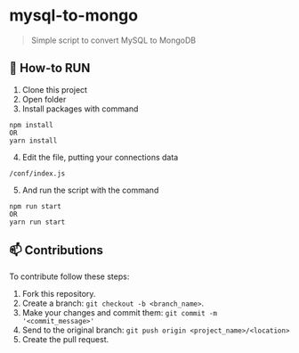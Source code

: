 # mysql-to-mongo

> Simple script to convert MySQL to MongoDB


## 🚀 How-to RUN

1. Clone this project
2. Open folder
3. Install packages with command
```
npm install
OR
yarn install
```
4.  Edit the file, putting your connections data
```
/conf/index.js
```
5.  And run the script with the command
```
npm run start
OR
yarn run start
```

## 📫 Contributions
To contribute follow these steps:

1. Fork this repository.
2. Create a branch: `git checkout -b <branch_name>`.
3. Make your changes and commit them: `git commit -m '<commit_message>'`
4. Send to the original branch: `git push origin <project_name>/<location>`
5. Create the pull request.
